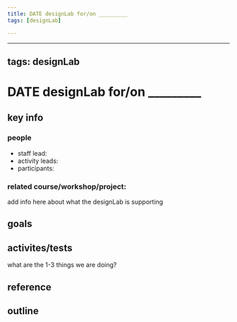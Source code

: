 ```yaml
---
title: DATE designLab for/on _________
tags: [designLab]

---
```


---
tags: designLab
---
# DATE designLab for/on _________
## key info
### people
* staff lead:
* activity leads:
* participants:
### related course/workshop/project:
add info here about what the designLab is supporting
## goals
## activites/tests
what are the 1-3 things we are doing?
## reference
## outline

